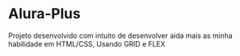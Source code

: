 # Alura-Plus
Projeto desenvolvido com intuito de desenvolver aida mais as minha habilidade em HTML/CSS, Usando GRID e FLEX
